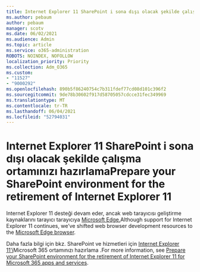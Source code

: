 ```yaml
---
title: Internet Explorer 11 SharePoint i sona dışı olacak şekilde çalışma ortamınızı hazırlama
ms.author: pebaum
author: pebaum
manager: scotv
ms.date: 06/02/2021
ms.audience: Admin
ms.topic: article
ms.service: o365-administration
ROBOTS: NOINDEX, NOFOLLOW
localization_priority: Priority
ms.collection: Adm_O365
ms.custom:
- "11527"
- "9000292"
ms.openlocfilehash: 890b5f86240754c7b311fdef77cd08d101c396f2
ms.sourcegitcommit: 9de78b30602f917d58705057cdcce31fec349969
ms.translationtype: MT
ms.contentlocale: tr-TR
ms.lasthandoff: 06/04/2021
ms.locfileid: "52794031"
---
```

# <a name="prepare-your-sharepoint-environment-for-the-retirement-of-internet-explorer-11"></a><span data-ttu-id="02a23-102">Internet Explorer 11 SharePoint i sona dışı olacak şekilde çalışma ortamınızı hazırlama</span><span class="sxs-lookup"><span data-stu-id="02a23-102">Prepare your SharePoint environment for the retirement of Internet Explorer 11</span></span>

<span data-ttu-id="02a23-103">Internet Explorer 11 desteği devam eder, ancak web tarayıcısı geliştirme kaynaklarını tarayıcı tarayıcıya [Microsoft Edge.](https://www.microsoft.com/edge/business)</span><span class="sxs-lookup"><span data-stu-id="02a23-103">Although support for Internet Explorer 11 continues, we’ve shifted web browser development resources to the [Microsoft Edge browser](https://www.microsoft.com/edge/business).</span></span> 

<span data-ttu-id="02a23-104">Daha fazla bilgi için bkz. SharePoint ve hizmetleri için [Internet Explorer 11'i](/sharepoint/prepare-ie11)Microsoft 365 ortamınızı hazırlama .</span><span class="sxs-lookup"><span data-stu-id="02a23-104">For more information, see [Prepare your SharePoint environment for the retirement of Internet Explorer 11 for Microsoft 365 apps and services](/sharepoint/prepare-ie11).</span></span>

